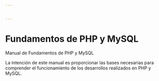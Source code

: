```yaml
---


---
```


<h1 id="fundamentos-de-php-y-mysql">Fundamentos de PHP y MySQL</h1>
<p>Manual de Fundamentos de PHP y MySQL</p>
<p>La intención de este manual es proporcionar las bases necesarias para comprender el funcionamiento de los desarrollos realizados en PHP y MySQL.</p>

